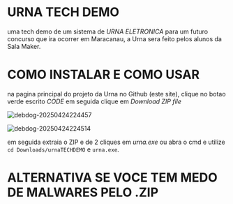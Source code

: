 # URNA TECH DEMO

uma tech demo de um sistema de *URNA ELETRONICA* para um futuro concurso que ira ocorrer em Maracanau, a Urna sera feito pelos alunos da Sala Maker.

# COMO INSTALAR E COMO USAR

na pagina principal do projeto da Urna no Github (este site), clique no botao verde escrito *CODE* em seguida clique em *Download ZIP file*

![debdog-20250424224457](https://github.com/user-attachments/assets/37c8397c-c886-403d-a6db-342ba1745d21)


![debdog-20250424224514](https://github.com/user-attachments/assets/0b5aadec-c270-42f3-804a-08358e09d223)

em seguida extraia o ZIP e de 2 cliques em *urna.exe* ou abra o cmd e utilize `cd Downloads/urnaTECHDEMO` e `urna.exe`.

# ALTERNATIVA SE VOCE TEM MEDO DE MALWARES PELO .ZIP
